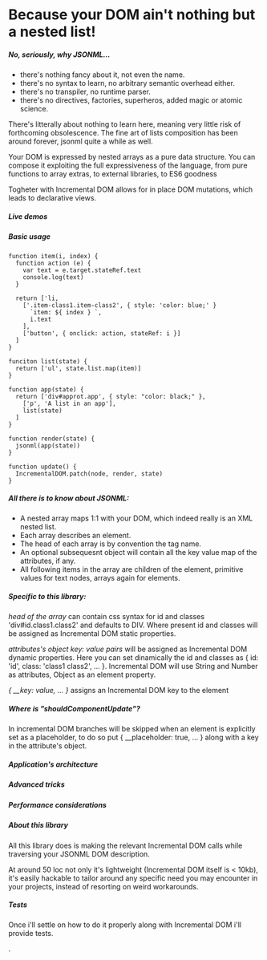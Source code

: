 # Because your DOM ain't nothing but a nested list!

##### No, seriously, why JSONML...
- there's nothing fancy about it, not even the name.
- there's no syntax to learn, no arbitrary semantic overhead either.
- there's no transpiler, no runtime parser.
- there's no directives, factories, superheros, added magic or atomic science.

There's litterally about nothing to learn here, meaning very little risk of forthcoming obsolescence. The fine art of lists composition has been around forever, jsonml quite a while as well.

Your DOM is expressed by nested arrays as a pure data structure. You can compose it exploiting the full expressiveness of the language, from pure functions to array extras, to external libraries, to ES6 goodness

Togheter with Incremental DOM allows for in place DOM mutations, which leads to declarative views.

##### Live demos

##### Basic usage
```
function item(i, index) {
  function action (e) {
    var text = e.target.stateRef.text
    console.log(text)
  }

  return ['li, 
    ['.item-class1.item-class2', { style: 'color: blue;' }
      `item: ${ index } `,
      i.text
    ],
    ['button', { onclick: action, stateRef: i }]
  ]
}

funciton list(state) {
  return ['ul', state.list.map(item)]
}

function app(state) {
  return ['div#approt.app', { style: "color: black;" },
    ['p', 'A list in an app'],
    list(state)
  ]
}

function render(state) {
  jsonml(app(state))
}

function update() {
  IncrementalDOM.patch(node, render, state)
}
```

##### All there is to know about JSONML:
- A nested array maps 1:1 with your DOM, which indeed really is an XML nested list.
- Each array describes an element.
- The head of each array is by convention the tag name.
- An optional subsequesnt object will contain all the key value map of the attributes, if any.
- All following items in the array are children of the element, primitive values for text nodes, arrays again for elements.

##### Specific to this library:
*head of the array* can contain css syntax for id and classes 'div#id.class1.class2' and defaults to DIV. Where present id and classes will be assigned as Incremental DOM static properties.

*attributes's object key: value pairs* will be assigned as Incremental DOM dynamic properties. Here you can set dinamically the id and classes as { id: 'id', class: 'class1 class2', ... }. Incremental DOM will use String and Number as attributes, Object as an element property.

*{ __key: value, ... }* assigns an Incremental DOM key to the element

##### Where is "shouldComponentUpdate"?
In incremental DOM branches will be skipped when an element is explicitly set as a placeholder, to do so put { __placeholder: true, ... } along with a key in the attribute's object.

##### Application's architecture

##### Advanced tricks

##### Performance considerations

##### About this library
All this library does is making the relevant Incremental DOM calls while traversing your JSONML DOM description.

At around 50 loc not only it's lightweight (Incremental DOM itself is < 10kb), it's easily hackable to tailor around any specific need you may encounter in your projects, instead of resorting on weird workarounds.

##### Tests
Once i'll settle on how to do it properly along with Incremental DOM i'll provide tests.








.
